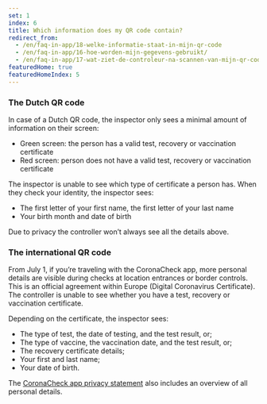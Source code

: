 ```yaml
---
set: 1
index: 6
title: Which information does my QR code contain?
redirect_from: 
  - /en/faq-in-app/18-welke-informatie-staat-in-mijn-qr-code
  - /en/faq-in-app/16-hoe-worden-mijn-gegevens-gebruikt/
  - /en/faq-in-app/17-wat-ziet-de-controleur-na-scannen-van-mijn-qr-code/
featuredHome: true
featuredHomeIndex: 5
---
```

### The Dutch QR code
In case of a Dutch QR code, the inspector only sees a minimal amount of information on their screen:

- Green screen: the person has a valid test, recovery or vaccination certificate
- Red screen: person does not have a valid test, recovery or vaccination certificate

The inspector is unable to see which type of certificate a person has. When they check your identity, the inspector sees:

- The first letter of your first name, the first letter of your last name
- Your birth month and date of birth

Due to privacy the controller won’t always see all the details above.

### The international QR code
From July 1, if you’re traveling with the CoronaCheck app, more personal details are visible during checks at location entrances or border controls. This is an official agreement within Europe (Digital Coronavirus Certificate). The controller is unable to see whether you have a test, recovery or vaccination certificate. 
 
Depending on the certificate, the inspector sees:
- The type of test, the date of testing, and the test result, or;
- The type of vaccine, the vaccination date, and the test result, or;
- The recovery certificate details;
- Your first and last name;
- Your date of birth.

The [CoronaCheck app privacy statement](/en/privacy) also includes an overview of all personal details.
